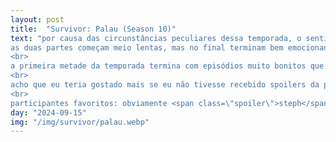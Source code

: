 ```yaml
---
layout: post
title:  "Survivor: Palau (Season 10)"
text: "por causa das circunstâncias peculiares dessa temporada, o sentimento ao assistir Survivor: Palau é como o de assistir duas temporadas seguidas.<br>
as duas partes começam meio lentas, mas no final terminam bem emocionantes, de formas bem diferentes.<br>
<br>
a primeira metade da temporada termina com episódios muito bonitos que me fizeram chorar. e, apesar da frustração ao começar a segunda metade, acabei gostando dessa parte da jornada, principalmente com um episódio final desses.<br>
<br>
acho que eu teria gostado mais se eu não tivesse recebido spoilers da primeira metade também<br>
<br>
participantes favoritos: obviamente <span class=\"spoiler\">steph</span>, <span class=\"spoiler\">tom</span>, <span class=\"spoiler\">coby</span>, <span class=\"spoiler\">ian</span> e <span class=\"spoiler\">bobby jon</span>"
day: "2024-09-15"
img: "/img/survivor/palau.webp"
---
```

